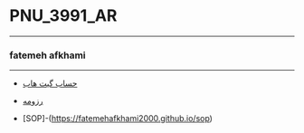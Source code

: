 # PNU_3991_AR
---------
### fatemeh afkhami
----------
- [حساب گیت هاب](https://github.com/fatemehafkhami2000)

- [رزومه](https://fatemehafkhami2000.github.io)

- [SOP]-(https://fatemehafkhami2000.github.io/sop)
